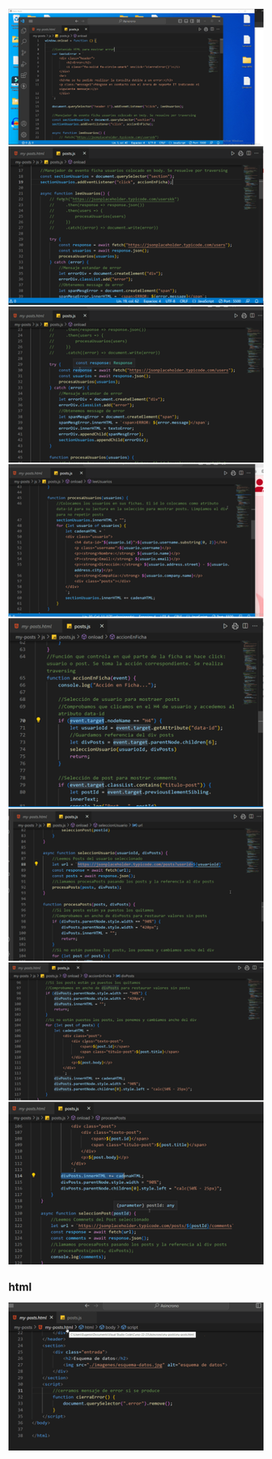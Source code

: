 ![](1.png)
![](2.png)
![](3.png)
![](4.png)
![](6.png)
![](5.png)
![](7.png)
![](8.png)
## html
![](h1.png)